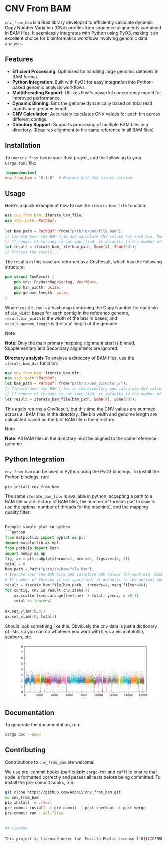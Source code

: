 # CNV From BAM

`cnv_from_bam` is a Rust library developed to efficiently calculate dynamic Copy Number Variation (CNV) profiles from sequence alignments contained in BAM files. It seamlessly integrates with Python using PyO3, making it an excellent choice for bioinformatics workflows involving genomic data analysis.

## Features

- **Efficient Processing**: Optimized for handling large genomic datasets in BAM format.
- **Python Integration**: Built with PyO3 for easy integration into Python-based genomic analysis workflows.
- **Multithreading Support**: Utilizes Rust's powerful concurrency model for improved performance.
- **Dynamic Binning**: Bins the genome dynamically based on total read counts and genome length.
- **CNV Calculation**: Accurately calculates CNV values for each bin across different contigs.
- **Directory Support**: Supports processing of multiple BAM files in a directory. (Requires alignment to the same reference in all BAM files)

## Installation

To use `cnv_from_bam` in your Rust project, add the following to your `Cargo.toml` file:

```toml
[dependencies]
cnv_from_bam = "0.1.0"  # Replace with the latest version
```

## Usage

Here's a quick example of how to use the `iterate_bam_file` function:

```rust
use cnv_from_bam::iterate_bam_file;
use std::path::PathBuf;

let bam_path = PathBuf::from("path/to/bam/file.bam");
// Iterate over the BAM file and calculate CNV values for each bin. Number of threads is set to 4 and mapping quality filter is set to 60.
// If number of threads is not specified, it defaults to the number of logical cores on the machine.
let result = iterate_bam_file(bam_path, Some(4), Some(60));
// Process the result...
```

The results in this case are returned as a CnvResult, which has the following structure:

```rust
pub struct CnvResult {
    pub cnv: FnvHashMap<String, Vec<f64>>,
    pub bin_width: usize,
    pub genome_length: usize,
}
```

Where `result.cnv` is a hash map containing the Copy Number for each bin of `bin_width` bases for each contig in the reference genome, `result.bin_width` is the width of the bins in bases, and `result.genome_length` is the total length of the genome.

> [!NOTE]
> **Note**: Only the main primary mapping alignment start is binned, Supplementary and Secondary alignments are ignored.

**Directory analysis**
To analyse a directory of BAM files, use the `iterate_bam_dir` function:

```rust
use cnv_from_bam::iterate_bam_dir;
use std::path::PathBuf;
let bam_path = PathBuf::from("path/to/bam_directory/");
// Iterate over the BAM files in teh directory and calculate CNV values for the whole. Number of threads is set to 4 and mapping quality filter is set to 60.
// If number of threads is not specified, it defaults to the number of logical cores on the machine.
let result = iterate_bam_file(bam_path, Some(4), Some(60));
```

This again returns a CnvResult, but this time the CNV values are summed across all BAM files in the directory. The bin width and genome length are calculated based on the first BAM file in the directory.

> [!NOTE]
> **Note**: All BAM files in the directory must be aligned to the same reference genome.

## Python Integration

`cnv_from_bam` can be used in Python using the PyO3 bindings. To install the Python bindings, run:

`pip install cnv_from_bam`

The same `iterate_bam_file`  is available in python, accepting a path to a BAM file or a directory of BAM files, the number of threads (set to `None` to use the optimal number of threads for the machine), and the mapping quality filter.
```python

Example simple plot in python
```python
from matplotlib import pyplot as plt
import matplotlib as mpl
from pathlib import Path
import numpy as np
fig, ax = plt.subplots(nrows=1, ncols=1, figsize=(8, 3))
total = 0
bam_path = Path("path/to/bam/file.bam");
# Iterate over the BAM file and calculate CNV values for each bin. Number of threads is set to 4 and mapping quality filter is set to 60.
# If number of threads is not specified, it defaults to the optimal number of threads for the machine.
result = iterate_bam_file(bam_path, _threads=4, mapq_filter=60);
for contig, cnv in result.cnv.items():
    ax.scatter(x=np.arange(len(cnv)) + total, y=cnv, s =0.1)
    total += len(cnv)

ax.set_ylim((0,8))
ax.set_xlim((0, total))
```
Should look something like this. Obviously the cnv data is just a dictionary of lists, so you can do whatever you want with it vis a vis matplotlib, seaborn, etc.
![example cnv plot](https://github.com/Adoni5/cnv_from_bam/blob/10a2b00a8832b46cacbff0e2f775a4f440844da0/example_cnv.png?raw=true)
## Documentation

To generate the documentation, run:

```bash
cargo doc --open
```

## Contributing

Contributions to `cnv_from_bam` are welcome!

We use pre-commit hooks (particularly `cargo-fmt` and `ruff`) to ensure that code is formatted correctly and passes all tests before being committed. To install the pre-commit hooks, run:

```bash
git clone https://github.com/Adoni5/cnv_from_bam.git
cd cnv_from_bam
pip install -e .[dev]
pre-commit install -t pre-commit -t post-checkout -t post-merge
pre-commit run --all-files
```

```bash

## License

This project is licensed under the [Mozilla Public License 2.0](LICENSE).
